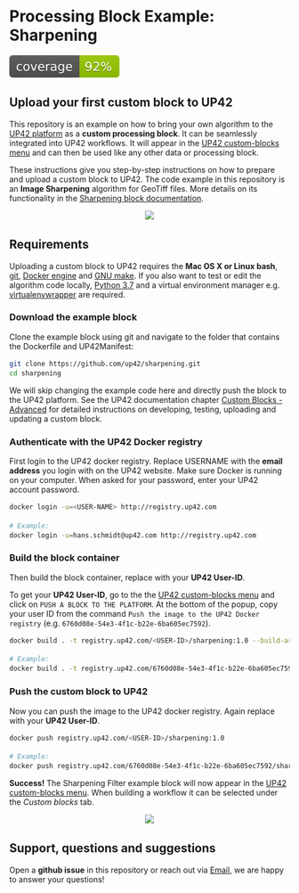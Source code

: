 # Processing Block Example: Sharpening
![coverage](coverage.svg)

## Upload your first custom block to UP42

This repository is an example on how to bring your own algorithm to the [UP42 platform](https://up42.com) 
as a **custom processing block**. It can be seamlessly integrated into UP42 workflows. It will appear 
in the [UP42 custom-blocks menu](https://console.up42.com/custom-blocks) and can then be used like any 
other data or processing block.

These instructions give you step-by-step instructions on how to prepare and upload a custom block to UP42. 
The code example in this repository is an **Image Sharpening** algorithm for GeoTiff files. More details on 
its functionality in the [Sharpening block documentation](https://docs.up42.com/up42-blocks/processing/sharpening.html).

<p align="center">
  <img width="700" src="https://i.ibb.co/XsTsFHv/custom-block-menu-sharpening.png">
</p>


## Requirements

Uploading a custom block to UP42 requires the **Mac OS X or Linux bash**, [git](https://git-scm.com/), 
[Docker engine](https://docs.docker.com/engine/) and [GNU make](https://www.gnu.org/software/make/). 
If you also want to test or edit the algorithm code locally, [Python 3.7](https://python.org/downloads) and a virtual environment manager 
e.g. [virtualenvwrapper](https://virtualenvwrapper.readthedocs.io/en/latest/) are required.


### Download the example block

Clone the example block using git and navigate to the folder that contains the Dockerfile and UP42Manifest:

```bash
git clone https://github.com/up42/sharpening.git
cd sharpening
```

We will skip changing the example code here and directly push the block to the UP42 platform.
See the UP42 documentation chapter [Custom Blocks - Advanced](https://docs.up42.com/going-further/custom-processing-block-dev.html)
for detailed instructions on developing, testing, uploading and updating a custom block.


### Authenticate with the UP42 Docker registry

First login to the UP42 docker registry. Replace USERNAME with the **email address** you login with on the UP42 website.
Make sure Docker is running on your computer. When asked for your password, enter your UP42 account password.

```bash
docker login -u=<USER-NAME> http://registry.up42.com

# Example:
docker login -u=hans.schmidt@up42.com http://registry.up42.com
```


### Build the block container

Then build the block container, replace **<USER-ID>** with your **UP42 User-ID**.

To get your **UP42 User-ID**, go to the the [UP42 custom-blocks menu](https://console.up42.com/custom-blocks) and click on
`PUSH A BLOCK TO THE PLATFORM`. At the bottom of the popup, copy your user ID from the
command `Push the image to the UP42 Docker registry` (e.g. ``6760d08e-54e3-4f1c-b22e-6ba605ec7592``).

```bash
docker build . -t registry.up42.com/<USER-ID>/sharpening:1.0 --build-arg manifest="$(cat UP42Manifest.json)"

# Example:
docker build . -t registry.up42.com/6760d08e-54e3-4f1c-b22e-6ba605ec7592/sharpening:1.0 --build-arg manifest="$(cat UP42Manifest.json)"
```


### Push the custom block to UP42

Now you can push the image to the UP42 docker registry. Again replace **<USER-ID>** with your **UP42 User-ID**.

```bash
docker push registry.up42.com/<USER-ID>/sharpening:1.0

# Example:
docker push registry.up42.com/6760d08e-54e3-4f1c-b22e-6ba605ec7592/sharpening:1.0
```

**Success!** The Sharpening Filter example block will now appear in the [UP42 custom-blocks menu](https://console.up42.com/custom-blocks>).
When building a workflow it can be selected under the *Custom blocks* tab.

<p align="center">
  <img width="700" src="https://i.ibb.co/S6zQRHy/custom-block-workflow.png">
</p>


## Support, questions and suggestions

Open a **github issue** in this repository or reach out via [Email](mailto:support@up42.com), 
we are happy to answer your questions!

